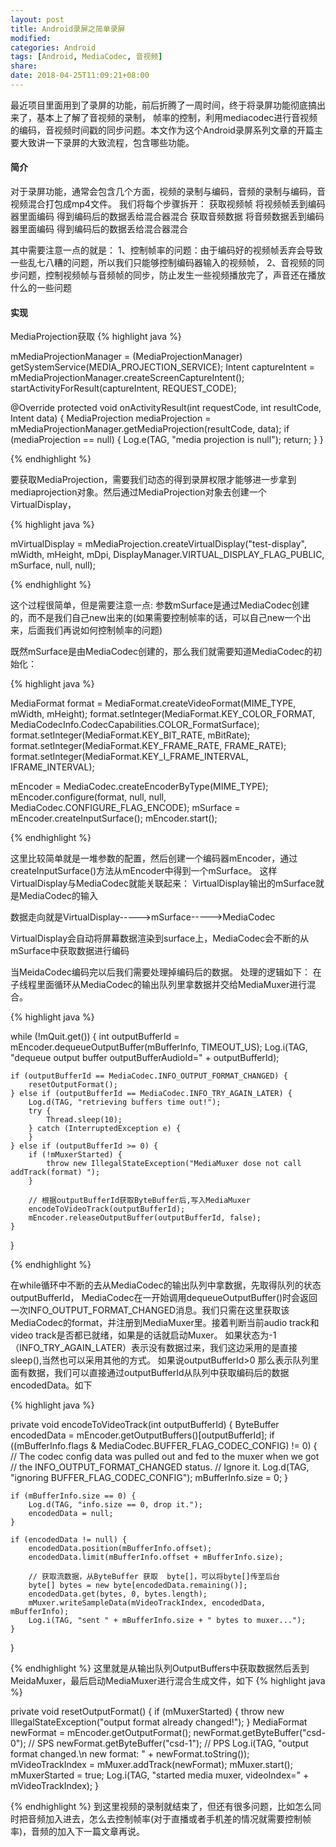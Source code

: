 ```yaml
---
layout: post
title: Android录屏之简单录屏
modified:
categories: Android
tags: [Android, MediaCodec, 音视频]
share:
date: 2018-04-25T11:09:21+08:00
---
```


最近项目里面用到了录屏的功能，前后折腾了一周时间，终于将录屏功能彻底搞出来了，基本上了解了音视频的录制， 帧率的控制，利用mediacodec进行音视频的编码，音视频时间戳的同步问题。本文作为这个Android录屏系列文章的开篇主要大致讲一下录屏的大致流程，包含哪些功能。

#### 简介

对于录屏功能，通常会包含几个方面，视频的录制与编码，音频的录制与编码，音视频混合打包成mp4文件。
我们将每个步骤拆开：
获取视频帧     将视频帧丢到编码器里面编码   得到编码后的数据丢给混合器混合
获取音频数据   将音频数据丢到编码器里面编码   得到编码后的数据丢给混合器混合

其中需要注意一点的就是：
1、控制帧率的问题：由于编码好的视频帧丢弃会导致一些乱七八糟的问题，所以我们只能够控制编码器输入的视频帧，
2、音视频的同步问题，控制视频帧与音频帧的同步，防止发生一些视频播放完了，声音还在播放什么的一些问题



#### 实现

MediaProjection获取
{% highlight java %}

mMediaProjectionManager = (MediaProjectionManager) getSystemService(MEDIA_PROJECTION_SERVICE);
Intent captureIntent = mMediaProjectionManager.createScreenCaptureIntent();
startActivityForResult(captureIntent, REQUEST_CODE);

@Override
protected void onActivityResult(int requestCode, int resultCode, Intent data) {
    MediaProjection mediaProjection = mMediaProjectionManager.getMediaProjection(resultCode, data);
    if (mediaProjection == null) {
        Log.e(TAG, "media projection is null");
        return;
    }
}

{% endhighlight %}

要获取MediaProjection，需要我们动态的得到录屏权限才能够进一步拿到mediaprojection对象。然后通过MediaProjection对象去创建一个VirtualDisplay，

{% highlight java %}

mVirtualDisplay = mMediaProjection.createVirtualDisplay("test-display",
                mWidth, mHeight, mDpi, DisplayManager.VIRTUAL_DISPLAY_FLAG_PUBLIC,
                mSurface, null, null);

{% endhighlight %}

这个过程很简单，但是需要注意一点: 参数mSurface是通过MediaCodec创建的，而不是我们自己new出来的(如果需要控制帧率的话，可以自己new一个出来，后面我们再说如何控制帧率的问题)
<!--more-->
既然mSurface是由MediaCodec创建的，那么我们就需要知道MediaCodec的初始化：

{% highlight java %}

MediaFormat format = MediaFormat.createVideoFormat(MIME_TYPE, mWidth, mHeight);
format.setInteger(MediaFormat.KEY_COLOR_FORMAT,
        MediaCodecInfo.CodecCapabilities.COLOR_FormatSurface);
format.setInteger(MediaFormat.KEY_BIT_RATE, mBitRate);
format.setInteger(MediaFormat.KEY_FRAME_RATE, FRAME_RATE);
format.setInteger(MediaFormat.KEY_I_FRAME_INTERVAL, IFRAME_INTERVAL);

mEncoder = MediaCodec.createEncoderByType(MIME_TYPE);
mEncoder.configure(format, null, null, MediaCodec.CONFIGURE_FLAG_ENCODE);
mSurface = mEncoder.createInputSurface();
mEncoder.start();

{% endhighlight %}

这里比较简单就是一堆参数的配置，然后创建一个编码器mEncoder，通过createInputSurface()方法从mEncoder中得到一个mSurface。
这样VirtualDisplay与MediaCodec就能关联起来：
VirtualDisplay输出的mSurface就是MediaCodec的输入

数据走向就是VirtualDisplay----->mSurface----->MediaCodec

VirtualDisplay会自动将屏幕数据渲染到surface上，MediaCodec会不断的从mSurface中获取数据进行编码

当MeidaCodec编码完以后我们需要处理掉编码后的数据。
处理的逻辑如下：
在子线程里面循环从MediaCodec的输出队列里拿数据并交给MediaMuxer进行混合。

{% highlight java %}

while (!mQuit.get()) {
    int outputBufferId = mEncoder.dequeueOutputBuffer(mBufferInfo, TIMEOUT_US);
    Log.i(TAG, "dequeue output buffer outputBufferAudioId=" + outputBufferId);

    if (outputBufferId == MediaCodec.INFO_OUTPUT_FORMAT_CHANGED) {
        resetOutputFormat();
    } else if (outputBufferId == MediaCodec.INFO_TRY_AGAIN_LATER) {
        Log.d(TAG, "retrieving buffers time out!");
        try {
            Thread.sleep(10);
        } catch (InterruptedException e) {
        }
    } else if (outputBufferId >= 0) {
        if (!mMuxerStarted) {
            throw new IllegalStateException("MediaMuxer dose not call addTrack(format) ");
        }

        // 根据outputBufferId获取ByteBuffer后,写入MediaMuxer
        encodeToVideoTrack(outputBufferId);
        mEncoder.releaseOutputBuffer(outputBufferId, false);
    }

}

{% endhighlight %}

在while循环中不断的去从MediaCodec的输出队列中拿数据，先取得队列的状态outputBufferId，
MediaCodec在一开始调用dequeueOutputBuffer()时会返回一次INFO_OUTPUT_FORMAT_CHANGED消息。我们只需在这里获取该MediaCodec的format，并注册到MediaMuxer里。接着判断当前audio track和video track是否都已就绪，如果是的话就启动Muxer。
如果状态为-1（INFO_TRY_AGAIN_LATER）表示没有数据过来，我们这边采用的是直接sleep(),当然也可以采用其他的方式。
如果说outputBufferId>0 那么表示队列里面有数据，我们可以直接通过outputBufferId从队列中获取编码后的数据encodedData。如下

{% highlight java %}

private void encodeToVideoTrack(int outputBufferId) {
    ByteBuffer encodedData = mEncoder.getOutputBuffers()[outputBufferId];
    if ((mBufferInfo.flags & MediaCodec.BUFFER_FLAG_CODEC_CONFIG) != 0) {
        // The codec config data was pulled out and fed to the muxer when we got
        // the INFO_OUTPUT_FORMAT_CHANGED status.
        // Ignore it.
        Log.d(TAG, "ignoring BUFFER_FLAG_CODEC_CONFIG");
        mBufferInfo.size = 0;
    }

    if (mBufferInfo.size == 0) {
        Log.d(TAG, "info.size == 0, drop it.");
        encodedData = null;
    }

    if (encodedData != null) {
        encodedData.position(mBufferInfo.offset);
        encodedData.limit(mBufferInfo.offset + mBufferInfo.size);

        // 获取流数据，从ByteBuffer 获取  byte[]，可以将byte[]传至后台
        byte[] bytes = new byte[encodedData.remaining()];
        encodedData.get(bytes, 0, bytes.length);
        mMuxer.writeSampleData(mVideoTrackIndex, encodedData, mBufferInfo);
        Log.i(TAG, "sent " + mBufferInfo.size + " bytes to muxer...");
    }
}

{% endhighlight %}
这里就是从输出队列OutputBuffers中获取数据然后丢到MeidaMuxer，最后启动MediaMuxer进行混合生成文件，如下
{% highlight java %}

private void resetOutputFormat() {
    if (mMuxerStarted) {
        throw new IllegalStateException("output format already changed!");
    }
    MediaFormat newFormat = mEncoder.getOutputFormat();
    newFormat.getByteBuffer("csd-0");    // SPS
    newFormat.getByteBuffer("csd-1");    // PPS
    Log.i(TAG, "output format changed.\n new format: " + newFormat.toString());
    mVideoTrackIndex = mMuxer.addTrack(newFormat);
    mMuxer.start();
    mMuxerStarted = true;
    Log.i(TAG, "started media muxer, videoIndex=" + mVideoTrackIndex);
}

{% endhighlight %}
到这里视频的录制就结束了，但还有很多问题，比如怎么同时把音频加入进去，怎么去控制帧率(对于直播或者手机差的情况就需要控制帧率)，音频的加入下一篇文章再说。